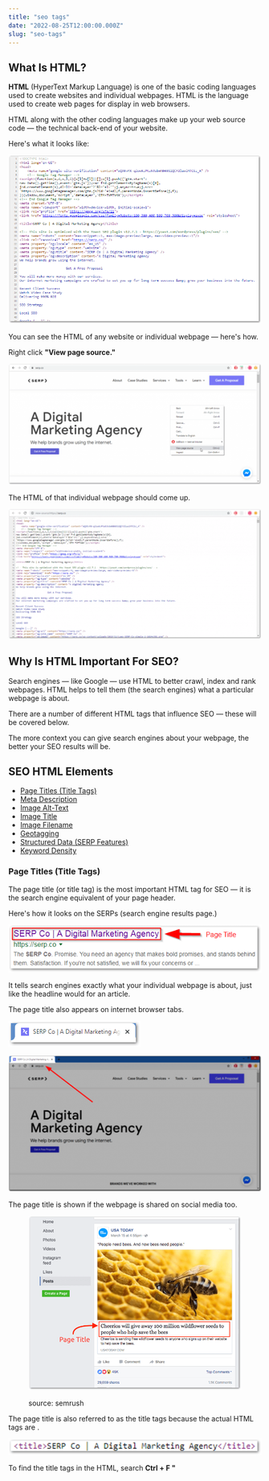 ```yaml
---
title: "seo tags"
date: "2022-08-25T12:00:00.000Z"
slug: "seo-tags"
---
```


## What Is HTML?

**HTML** (HyperText Markup Language) is one of the basic coding languages used to create websites and individual webpages. HTML is the language used to create web pages for display in web browsers.

HTML along with the other coding languages make up your web source code — the technical back-end of your website.

Here's what it looks like:

![](https://raw.githubusercontent.com/devinschumacher/uploads/main/images/crop-0-0-936-624-0-image.png)

You can see the HTML of any website or individual webpage — here's how.

Right click **"View page source."**

![](https://raw.githubusercontent.com/devinschumacher/uploads/main/images/image-1-1024x490-1.png)

The HTML of that individual webpage should come up.

![](https://raw.githubusercontent.com/devinschumacher/uploads/main/images/image-2-1024x525-1.png)

## Why Is HTML Important For SEO?

Search engines — like Google — use HTML to better crawl, index and rank webpages. HTML helps to tell them (the search engines) what a particular webpage is about.

There are a number of different HTML tags that influence SEO — these will be covered below.

The more context you can give search engines about your webpage, the better your SEO results will be.

## SEO HTML Elements

- [Page Titles (Title Tags)](#page-titles)
- [Meta Description](#meta-description)
- [Image Alt-Text](#image-alt-text)
- [Image Title](#image-title)
- [Image Filename](#image-filename)
- [Geotagging](#geotagging)
- [Structured Data (SERP Features)](#structured-data)
- [Keyword Density](#keyword-density)

### Page Titles (Title Tags)

The page title (or title tag) is the most important HTML tag for SEO — it is the search engine equivalent of your page header.

Here's how it looks on the SERPs (search engine results page.)

![](https://raw.githubusercontent.com/devinschumacher/uploads/main/images/image-4-1.png)

It tells search engines exactly what your individual webpage is about, just like the headline would for an article.

The page title also appears on internet browser tabs.

![](https://raw.githubusercontent.com/devinschumacher/uploads/main/images/image-5-1.png)

![](https://raw.githubusercontent.com/devinschumacher/uploads/main/images/image-7-1024x551-1.png)

The page title is shown if the webpage is shared on social media too.

<figure>

![](https://raw.githubusercontent.com/devinschumacher/uploads/main/images/image-9-1.png)

<figcaption>

source: semrush

</figcaption>

</figure>

The page title is also referred to as the title tags because the actual HTML tags are **<title> ... </title>**.

![](https://raw.githubusercontent.com/devinschumacher/uploads/main/images/image-8-1.png)

To find the title tags in the HTML, search **Ctrl + F "<title>"**

![](https://raw.githubusercontent.com/devinschumacher/uploads/main/images/image-10-1024x353-1.png)

**Related Reading**: Check out our full article on [Title Tags](https://devinschumacher.com/title-tags/).

### Meta Description

The meta description is the short little blurb under the page title on SERPs.

![](https://raw.githubusercontent.com/devinschumacher/uploads/main/images/image-11-2.png)

It is like the summarizing subheading of an article under the headline.

[The meta description isn't a ranking factor](http://googlewebmastercentral.blogspot.com/2009/09/google-does-not-use-keywords-meta-tag.html) — it doesn't directly affect SEO.

Google (and other search engines) don't look at the meta description. There's no need to put a keyword there.

The meta description can influence click-through rate — a powerful [user signal](https://devinschumacher.com/google-ranking-factors/#user-signal-ranking-factors) that affects SEO.

So in a way... A meta description does impact SEO, just not directly.

Compare these two search results with different meta descriptions.

![](https://raw.githubusercontent.com/devinschumacher/uploads/main/images/image-12-1.png)

Which one would you be more inclined to click?

Exactly.

The meta description acts as a short preview of a webpage — it entices and persuades people to click through. It's a followup on the page title, it's like the blurb on the back cover of a book.

### Image Alt-Text

The image alt-text — also known as the alt attribute — is a HTML tag that tells search engines what an image is.

Look at this example.

The image.

![](https://raw.githubusercontent.com/devinschumacher/uploads/main/images/image-17-2.png)

The alt-text.

![](https://raw.githubusercontent.com/devinschumacher/uploads/main/images/image-16-1.png)

[Straight from Google's mouth](https://support.google.com/webmasters/answer/114016?hl=en), the image alt-text is "text that describes an image." They even layout examples of best practice.

![](https://raw.githubusercontent.com/devinschumacher/uploads/main/images/image-18-1.png)

The alt-text is basically a long-tail keyword for images. It gives search engines more context to help crawl, index and rank webpages.

It also helps visually impaired people and those with poor internet quality to understand images.

You can view the alt-text of any image — here's how.

Right click **"Inspect."**

![](https://raw.githubusercontent.com/devinschumacher/uploads/main/images/image-14-2.png)

The image HTML should come up, highlighted on the side of the browser — look for **alt=" ... "**

![](https://raw.githubusercontent.com/devinschumacher/uploads/main/images/image-15-1.png)

**Related Reading**: Check out our full article on Image Alt-Text.

### Image Title

The image title is like the image equivalent of the meta description — it has no impact on SEO.

It helps provide additional image information in a user experience sense... You know that little text pop-up that comes up when you put the cursor on an image?

![](https://raw.githubusercontent.com/devinschumacher/uploads/main/images/image-20.png)

That's the image title.

Because search engines (such as Google) don't look at the image title, it isn't as important as the alt-text or the filename.

You can find the image title the same way as alt-text — look for **title=" ... "**

![](https://raw.githubusercontent.com/devinschumacher/uploads/main/images/image-21-1.png)

You will find that often, the image title and image alt-text are exactly the same.

![](https://raw.githubusercontent.com/devinschumacher/uploads/main/images/image-22-1.png)

This is because the best way to describe an image for search engines (alt-text) is the best for user experience (image title.)

### Image Filename

The image filename is pretty straightforward — it is the unique name given to an image when saved, created or edited.

![](https://raw.githubusercontent.com/devinschumacher/uploads/main/images/image-23-1.png)

![](https://raw.githubusercontent.com/devinschumacher/uploads/main/images/image-24-1.png)

It does impact SEO — where the alt-text is like a long-tail keyword, the filename is a short-tail keyword.

The image filename will be accompanied with a unique file format — like JPEG.

**Here is a list of common file formats.**

- JPEG — most common file type, useful for all sizes and minimizes file size
- PNG — used for images that want a transparent background
- WebP — for high quality images with low file sizes
- SVG — used for logos, icons and really small images

The image filename is a little trickier to find when looking at the image HTML — it'll be in the img src tag.

Look for the file format.

![](https://raw.githubusercontent.com/devinschumacher/uploads/main/images/image-25-1.png)

**Related Reading**: Check out our full article on Image Filenames.

### Geotagging

Geotagging is the process of adding a geographical location to a webpage or specific content on that webpage.

![](https://raw.githubusercontent.com/devinschumacher/uploads/main/images/image-27-1.png)

**Some of those specific webpage content/assets that you can geotag include:**

- Images
- Videos
- RSS Feeds
- QR Codes

When you geotag something, you are giving search engines (like Google) very specific, exact geographical information.

This is very powerful for local related search queries — helping you get on the 1st page of Google.

![](https://raw.githubusercontent.com/devinschumacher/uploads/main/images/image-28-2.png)

With the advancement of search engine algorithms, geotagging has become less important.

### Structured Data (SERP Features)

Structured data are special HTML tags that you can add to your webpage.

![](https://raw.githubusercontent.com/devinschumacher/uploads/main/images/image-30-2.png)

These tags make it easier for search engines to crawl, rank and index.

It's like giving search engines — such as Google — a manual to your webpage.

The more information and context you can give search engines, the better your SEO efforts will be.

The biggest benefit of structured data is having your webpages/website shown as SERP features.

SERP features are the different, larger and more detailed results you see at the top and side of SERPs.

![](https://raw.githubusercontent.com/devinschumacher/uploads/main/images/image-29-1024x629-1.png)

They make your search results look more enticing — it's basically better advertising — it enhances click-through rate (user signal.)

**There are 4 main types of SERP features.**

- Paid Results
- Rich Snippets
- Universal Results
- Knowledge Graphs

Paid results are the paid Google Adwords and shopping results you see on SERPs.

![](https://raw.githubusercontent.com/devinschumacher/uploads/main/images/image-31-2.png)

Rich snippets are small additions to regular search results — such as ratings or site-links.

![](https://raw.githubusercontent.com/devinschumacher/uploads/main/images/image-32.png)

![](https://raw.githubusercontent.com/devinschumacher/uploads/main/images/image-33-1.png)

Universal results are a variety of different things — including the "People also ask" box, image packs and news boxes.

![](https://raw.githubusercontent.com/devinschumacher/uploads/main/images/image-34-1024x403-1.png)

Knowledge graphs are rather large, intrusive SERP features that take a lot of attention away from regular search results.

![](https://raw.githubusercontent.com/devinschumacher/uploads/main/images/image-35-1.png)

![](https://raw.githubusercontent.com/devinschumacher/uploads/main/images/image-36-1024x218-1.png)

### Keyword Density

Keyword density is how often a keyword is used on an individual webpage.

![](https://raw.githubusercontent.com/devinschumacher/uploads/main/images/image-37.png)

It's the frequency, not the total volume.

Here's an equation to help you understand.

**Keyword density = # of times keyword used ÷ total number of words**

If I wrote 100 words and used my keyword once, the density would be 1%.

Keyword density used to be very important for SEO — that was until search engine algorithms became smarter.

Now, an unnaturally high keyword density (keyword stuffing) will negatively impact your SEO.

![](https://raw.githubusercontent.com/devinschumacher/uploads/main/images/image-38-1.png)

Still, keyword density is relevant today — keywords will always be.

The best practice for SEO has just changed.

**Related Reading**: Check out our full article on Keyword Density.

## Final Thoughts

When it comes to learning the basics of SEO, the first step is usually covering the HTML tags.

This is because they are the most essential element — can you imagine not having a page title?

Good luck getting website hits.

To learn more about SEO, continue reading the guides in our learning hub, and join our mastermind community group here: [SERP University](http://serpuniversity.com).
